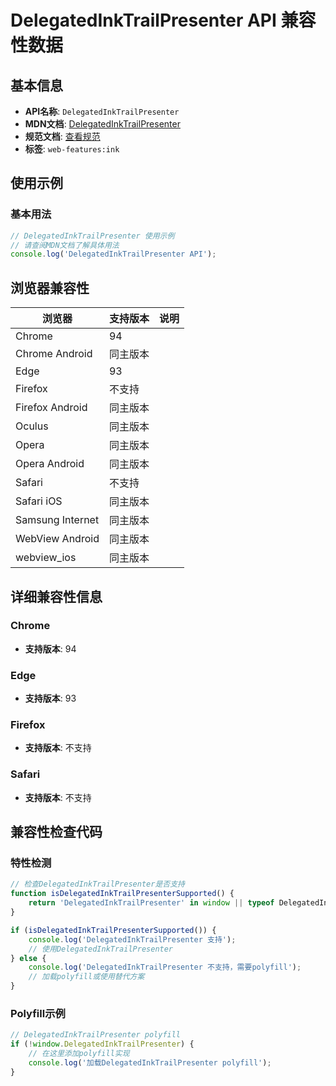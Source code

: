 # DelegatedInkTrailPresenter API 兼容性数据

## 基本信息

- **API名称**: `DelegatedInkTrailPresenter`
- **MDN文档**: [DelegatedInkTrailPresenter](https://developer.mozilla.org/docs/Web/API/DelegatedInkTrailPresenter)
- **规范文档**: [查看规范](https://wicg.github.io/ink-enhancement/#delegatedinktrailpresenter)
- **标签**: `web-features:ink`

## 使用示例

### 基本用法

```javascript
// DelegatedInkTrailPresenter 使用示例
// 请查阅MDN文档了解具体用法
console.log('DelegatedInkTrailPresenter API');
```

## 浏览器兼容性

| 浏览器 | 支持版本 | 说明 |
|--------|----------|------|
| Chrome | 94 |  |
| Chrome Android | 同主版本 |  |
| Edge | 93 |  |
| Firefox | 不支持 |  |
| Firefox Android | 同主版本 |  |
| Oculus | 同主版本 |  |
| Opera | 同主版本 |  |
| Opera Android | 同主版本 |  |
| Safari | 不支持 |  |
| Safari iOS | 同主版本 |  |
| Samsung Internet | 同主版本 |  |
| WebView Android | 同主版本 |  |
| webview_ios | 同主版本 |  |

## 详细兼容性信息

### Chrome

- **支持版本**: 94

### Edge

- **支持版本**: 93

### Firefox

- **支持版本**: 不支持

### Safari

- **支持版本**: 不支持

## 兼容性检查代码

### 特性检测

```javascript
// 检查DelegatedInkTrailPresenter是否支持
function isDelegatedInkTrailPresenterSupported() {
    return 'DelegatedInkTrailPresenter' in window || typeof DelegatedInkTrailPresenter !== 'undefined';
}

if (isDelegatedInkTrailPresenterSupported()) {
    console.log('DelegatedInkTrailPresenter 支持');
    // 使用DelegatedInkTrailPresenter
} else {
    console.log('DelegatedInkTrailPresenter 不支持，需要polyfill');
    // 加载polyfill或使用替代方案
}
```

### Polyfill示例

```javascript
// DelegatedInkTrailPresenter polyfill
if (!window.DelegatedInkTrailPresenter) {
    // 在这里添加polyfill实现
    console.log('加载DelegatedInkTrailPresenter polyfill');
}
```


